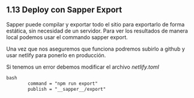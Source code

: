## 1.13 Deploy con Sapper Export

Sapper puede compilar y exportar todo el sitio para exportarlo de forma
estática, sin necesidad de un servidor. Para ver los resultados de
manera local podemos usar el commando sapper export.

Una vez que nos aseguremos que funciona podremos subirlo a github y usar
netlify para ponerlo en producción.

Si tenemos un error debemos modificar el archivo *netlify.toml*

``` html
bash
        command = "npm run export"
        publish = "__sapper__/export"
```
